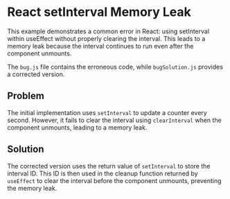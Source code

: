 # React setInterval Memory Leak
This example demonstrates a common error in React: using setInterval within useEffect without properly clearing the interval.  This leads to a memory leak because the interval continues to run even after the component unmounts.

The `bug.js` file contains the erroneous code, while `bugSolution.js` provides a corrected version.

## Problem
The initial implementation uses `setInterval` to update a counter every second. However, it fails to clear the interval using `clearInterval` when the component unmounts, leading to a memory leak.

## Solution
The corrected version uses the return value of `setInterval` to store the interval ID.  This ID is then used in the cleanup function returned by `useEffect` to clear the interval before the component unmounts, preventing the memory leak.
